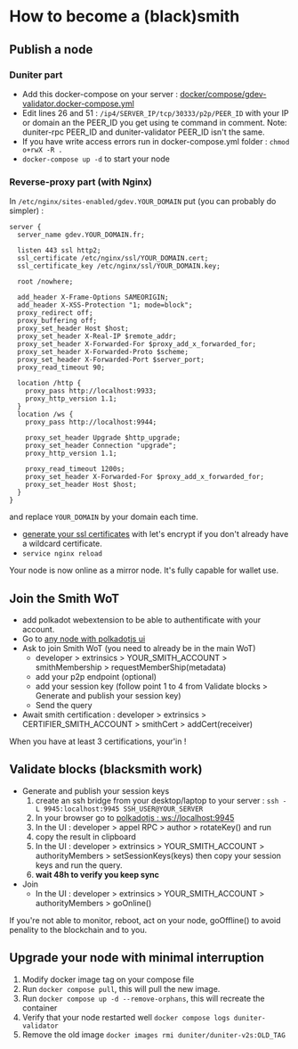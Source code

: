 # How to become a (black)smith

## Publish a node

### Duniter part
- Add this docker-compose on your server :
[docker/compose/gdev-validator.docker-compose.yml](https://git.duniter.org/nodes/rust/duniter-v2s/-/blob/master/docker/compose/gdev-validator.docker-compose.yml)
- Edit lines 26 and 51 : `/ip4/SERVER_IP/tcp/30333/p2p/PEER_ID`
  with your IP or domain an the PEER_ID you get using te command in comment.
  Note: duniter-rpc PEER_ID and duniter-validator PEER_ID isn't the same.
- If you have write access errors run in docker-compose.yml folder : `chmod o+rwX -R .`
- `docker-compose up -d` to start your node
### Reverse-proxy part (with Nginx)
In `/etc/nginx/sites-enabled/gdev.YOUR_DOMAIN` put (you can probably do simpler) :
```
server {
  server_name gdev.YOUR_DOMAIN.fr;

  listen 443 ssl http2;
  ssl_certificate /etc/nginx/ssl/YOUR_DOMAIN.cert;
  ssl_certificate_key /etc/nginx/ssl/YOUR_DOMAIN.key;

  root /nowhere;

  add_header X-Frame-Options SAMEORIGIN;
  add_header X-XSS-Protection "1; mode=block";
  proxy_redirect off;
  proxy_buffering off;
  proxy_set_header Host $host;
  proxy_set_header X-Real-IP $remote_addr;
  proxy_set_header X-Forwarded-For $proxy_add_x_forwarded_for;
  proxy_set_header X-Forwarded-Proto $scheme;
  proxy_set_header X-Forwarded-Port $server_port;
  proxy_read_timeout 90;

  location /http {
    proxy_pass http://localhost:9933;
    proxy_http_version 1.1;
  }
  location /ws {
    proxy_pass http://localhost:9944;

    proxy_set_header Upgrade $http_upgrade;
    proxy_set_header Connection "upgrade";
    proxy_http_version 1.1;

    proxy_read_timeout 1200s;
    proxy_set_header X-Forwarded-For $proxy_add_x_forwarded_for;
    proxy_set_header Host $host;
  }
}
```
and replace `YOUR_DOMAIN` by your domain each time.

- [generate your ssl certificates](https://github.com/acmesh-official/acme.sh) with let's encrypt
  if you don't already have a wildcard certificate.
- `service nginx reload`

Your node is now online as a mirror node. It's fully capable for wallet use.

## Join the Smith WoT
- add polkadot webextension to be able to authentificate with your account.
- Go to [any node with polkadotjs ui](https://gdev.1000i100.fr/dev-ui/?rpc=wss://gdev.1000i100.fr/ws)
- Ask to join Smith WoT (you need to already be in the main WoT)
  - developer > extrinsics > YOUR_SMITH_ACCOUNT > smithMembership > requestMemberShip(metadata)
  - add your p2p endpoint (optional)
  - add your session key (follow point 1 to 4 from Validate blocks > Generate and publish your session key)
  - Send the query
- Await smith certification : developer > extrinsics > CERTIFIER_SMITH_ACCOUNT > smithCert > addCert(receiver)

When you have at least 3 certifications, your'in !



## Validate blocks (blacksmith work)

- Generate and publish your session keys
  1. create an ssh bridge from your desktop/laptop to your server : `ssh -L 9945:localhost:9945 SSH_USER@YOUR_SERVER`
  2. In your browser go to [polkadotjs : ws://localhost:9945](https://polkadot.js.org/apps/?rpc=ws%3A%2F%2Flocalhost%3A9945#/explorer)
  3. In the UI : developer > appel RPC > author > rotateKey() and run
  4. copy the result in clipboard
  5. In the UI : developer > extrinsics > YOUR_SMITH_ACCOUNT > authorityMembers > setSessionKeys(keys) then copy your session keys and run the query.
  6. **wait 48h to verify you keep sync**
- Join
  - In the UI : developer > extrinsics > YOUR_SMITH_ACCOUNT > authorityMembers > goOnline()

If you're not able to monitor, reboot, act on your node, goOffline() to avoid penality to the blockchain and to you.
## Upgrade your node with minimal interruption

1. Modify docker image tag on your compose file
2. Run `docker compose pull`, this will pull the new image.
3. Run `docker compose up -d --remove-orphans`, this will recreate the container
4. Verify that your node restarted well `docker compose logs duniter-validator`
5. Remove the old image `docker images rmi duniter/duniter-v2s:OLD_TAG`
